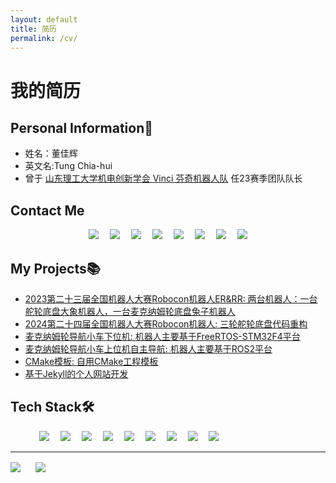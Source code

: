 ```yaml
---
layout: default
title: 简历
permalink: /cv/
---
```


# 我的简历


<!-- 个人资料 -->
## Personal Information👤    
- 姓名：董佳辉
- 英文名:Tung Chia-hui
- 曾于 [山东理工大学机电创新学会 Vinci 芬奇机器人队](https://sdutvincirobot.top/) 任23赛季团队队长


## Contact Me
<p align="center"> 
  <a href="https://me.tungchiahui.cn"><img src="https://img.shields.io/badge/Blog-tungchiahui-FF5722?style=for-the-badge&logo=blogger&logoColor=white" ></a>&emsp;
  <a href="https://github.com/tungchiahui"><img src="https://img.shields.io/badge/GitHub-tungchiahui-181717?style=for-the-badge&logo=github&logoColor=white" ></a>&emsp;
  <a href="mailto:tungchiahui@gmail.com"><img src="https://img.shields.io/badge/Gmail-tungchiahui-EA4335?style=for-the-badge&logo=gmail&logoColor=white" ></a>&emsp;
  <a href="https://t.me/tungchiahui"><img src="https://img.shields.io/badge/Telegram-tungchiahui-26A5E4?style=for-the-badge&logo=telegram&logoColor=white" ></a>&emsp;
  <a href="https://qm.qq.com/q/JRhksaNK82?from=qq"><img src="https://img.shields.io/badge/QQ-Tung.-007FFF?style=for-the-badge&logo=qq&logoColor=white" ></a>&emsp;
  <a href="http://www.coolapk.com/u/3224578"><img src="https://img.shields.io/badge/CoolAPK-东澈_Wizard-4CAF50?style=for-the-badge&logo=android&logoColor=white" ></a>&emsp;
  <a href="https://space.bilibili.com/141482453"><img src="https://img.shields.io/badge/bilibili-东澈_Wizard-00A1D6?style=for-the-badge&logo=bilibili&logoColor=white" ></a>&emsp;
  <a href="https://www.youtube.com/@Chia-huiTung"><img src="https://img.shields.io/badge/Youtube-tungchiahui-FF0000?style=for-the-badge&logo=youtube&logoColor=white" ></a>
</p>


## My Projects📚
- [2023第二十三届全国机器人大赛Robocon机器人ER&RR: 两台机器人：一台舵轮底盘大象机器人，一台麦克纳姆轮底盘兔子机器人](https://github.com/SDUTVINCI/ROBOCON_VINCI/tree/main/0.Historical_ROBOCON/2023ROBOCON)
- [2024第二十四届全国机器人大赛Robocon机器人: 三轮舵轮底盘代码重构](https://github.com/MCURepo/STM32/tree/main/N46_Tri_Helm_Chassis_Rebuild)
- [麦克纳姆轮导航小车下位机: 机器人主要基于FreeRTOS-STM32F4平台](https://github.com/CyberNaviRobot/STM32_FreeRTOS_MainController)
- [麦克纳姆轮导航小车上位机自主导航: 机器人主要基于ROS2平台](https://github.com/CyberNaviRobot/CyberRobot_ROS2_Jazzy_WS)
- [CMake模板: 自用CMake工程模板](https://github.com/tungchiahui/CMake_Template)
- [基于Jekyll的个人网站开发](https://github.com/tungchiahui/Tung_Website.git)

## Tech Stack🛠️
<p align="left"> 
      &emsp;&emsp;&emsp;
      <!-- 编程语言 -->
      <a href=""><img src="https://img.shields.io/badge/C++-00599C?style=for-the-badge&logo=cplusplus&logoColor=white" ></a>&emsp;
      <a href=""><img src="https://img.shields.io/badge/Python-14354C?style=for-the-badge&logo=python&logoColor=white" ></a>&emsp;
      <!-- 上位机 -->
      <a href=""><img src="https://img.shields.io/badge/Linux-FCC624?style=for-the-badge&logo=linux&logoColor=white" ></a>&emsp;
      <a href=""><img src="https://img.shields.io/badge/ROS-22314E?style=for-the-badge&logo=ros&logoColor=white" ></a>&emsp;
      <a href=""><img src="https://img.shields.io/badge/ROS2-22314E?style=for-the-badge&logo=ros&logoColor=white" ></a>&emsp;
      <!-- <a href=""><img src="https://img.shields.io/badge/OpenCV4-EA7E20?style=for-the-badge&logo=opencv&logoColor=white" ></a>&emsp; -->
      <!-- 下位机 -->
      <a href=""><img src="https://img.shields.io/badge/FreeRTOS-00979D?style=for-the-badge&logo=arm&logoColor=white" ></a>&emsp;
      <a href=""><img src="https://img.shields.io/badge/STM32-03234B?style=for-the-badge&logo=stmicroelectronics&logoColor=white" ></a>&emsp;
      <a href=""><img src="https://img.shields.io/badge/OpenCV4-EA7E20?style=for-the-badge&logo=OpenCV&logoColor=white" ></a>&emsp;
      <!-- 前端 -->
      <a href=""><img src="https://img.shields.io/badge/Qt6-41CD52?style=for-the-badge&logo=qt&logoColor=white" ></a>&emsp;
      <!-- <a href=""><img src="https://img.shields.io/badge/Qt6-41CD52?style=for-the-badge&logo=qt&logoColor=white" ></a>&emsp; -->
</p>

****
<img align="center" src="https://github-readme-stats.vercel.app/api?username=tungchiahui&show_icons=true&cache_seconds=3600" style="margin-right: 20px;" />
<img align="center" src="https://github-readme-stats.vercel.app/api/top-langs/?username=tungchiahui&layout=compact&cache_seconds=3600" />
